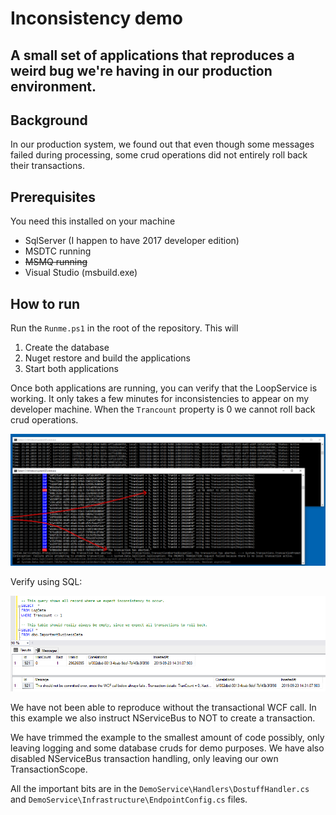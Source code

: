 # Inconsistency demo

## A small set of applications that reproduces a weird bug we're having in our production environment.

## Background

In our production system, we found out that even though some messages failed during processing, some crud operations did not entirely roll back their transactions.

## Prerequisites

You need this installed on your machine

- SqlServer (I happen to have 2017 developer edition)
- MSDTC running
- ~~MSMQ running~~
- Visual Studio (msbuild.exe)

## How to run

Run the `Runme.ps1` in the root of the repository. This will

1.	Create the database
2.	Nuget restore and build the applications
3.	Start both applications

Once both applications are running, you can verify that the LoopService is working. It only takes a few minutes for inconsistencies to appear on my developer machine. When the `Trancount` property is 0 we cannot roll back crud operations.

![Console applications running](https://raw.githubusercontent.com/samegutt/InconsistencyDemo/master/doc/Inconsistency.console.png)

Verify using SQL:

![Transaction is not rolled back](https://raw.githubusercontent.com/samegutt/InconsistencyDemo/master/doc/Inconsistency.ssms.png)


We have not been able to reproduce without the transactional WCF call. In this example we also instruct NServiceBus to NOT to create a transaction. 

We have trimmed the example to the smallest amount of code possibly, only leaving logging and some database cruds for demo purposes. We have also disabled NServiceBus transaction handling, only leaving our own TransactionScope.

All the important bits are in the `DemoService\Handlers\DostuffHandler.cs` and `DemoService\Infrastructure\EndpointConfig.cs` files.
